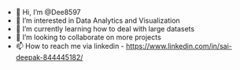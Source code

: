 - 👋 Hi, I’m @Dee8597
- 👀 I’m interested in Data Analytics and Visualization
- 🌱 I’m currently learning how to deal with large datasets
- 💞️ I’m looking to collaborate on more projects 
- 📫 How to reach me via linkedin - https://www.linkedin.com/in/sai-deepak-844445182/

<!---
Dee8597/Dee8597 is a ✨ special ✨ repository because its `README.md` (this file) appears on your GitHub profile.
You can click the Preview link to take a look at your changes.
--->
